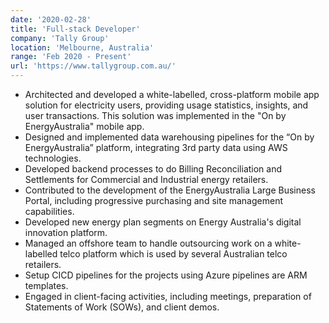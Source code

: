 ```yaml
---
date: '2020-02-28'
title: 'Full-stack Developer'
company: 'Tally Group'
location: 'Melbourne, Australia'
range: 'Feb 2020 - Present'
url: 'https://www.tallygroup.com.au/'
---
```


- Architected and developed a white-labelled, cross-platform mobile app solution for electricity users, providing usage statistics, insights, and user transactions. This solution was implemented in the "On by EnergyAustralia" mobile app.
- Designed and implemented data warehousing pipelines for the “On by EnergyAustralia” platform, integrating 3rd party data using AWS technologies.
- Developed backend processes to do Billing Reconciliation and Settlements for Commercial and Industrial energy retailers.
- Contributed to the development of the EnergyAustralia Large Business Portal, including progressive purchasing and site management capabilities.
- Developed new energy plan segments on Energy Australia's digital innovation platform.
- Managed an offshore team to handle outsourcing work on a white-labelled telco platform which is used by several Australian telco retailers.
- Setup CICD pipelines for the projects using Azure pipelines are ARM templates.
- Engaged in client-facing activities, including meetings, preparation of Statements of Work (SOWs), and client demos.
